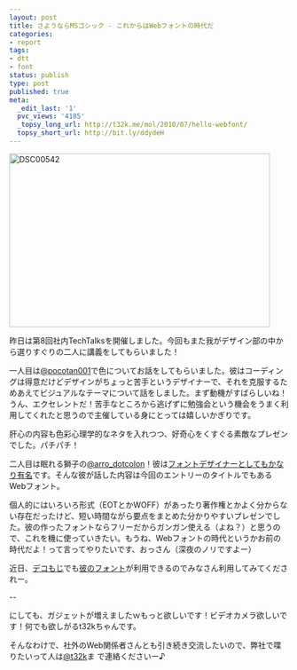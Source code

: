 ```yaml
---
layout: post
title: さようならMSゴシック - これからはWebフォントの時代だ
categories:
- report
tags:
- dtt
- font
status: publish
type: post
published: true
meta:
  _edit_last: '1'
  pvc_views: '4185'
  _topsy_long_url: http://t32k.me/mol/2010/07/hello-webfont/
  topsy_short_url: http://bit.ly/ddydeH
---
```

<a title="DSC00542 by t32k, on Flickr" href="http://www.flickr.com/photos/t32k/4837811766/"><img class="fig " src="http://farm5.static.flickr.com/4149/4837811766_cb945ecb73.jpg" alt="DSC00542" width="470" height="313" /></a>

昨日は第8回社内TechTalksを開催しました。今回もまた我がデザイン部の中から選りすぐりの二人に講義をしてもらいました！

<!--more-->

一人目は<a href="http://twitter.com/pocotan001">@pocotan001</a>で色についてお話をしてもらいました。彼はコーディングは得意だけどデザインがちょっと苦手というデザイナーで、それを克服するためあえてビジュアルなテーマについて話をしました。まず動機がすばらしいね！うん、エクセレントだ！苦手なところから逃げずに勉強会という機会をうまく利用してくれたと思うので主催している身にとっては嬉しいかぎりです。

肝心の内容も色彩心理学的なネタを入れつつ、好奇心をくすぐる素敵なプレゼンでした。パチパチ！

二人目は眠れる獅子の<a href="http://twitter.com/arro_dotcolon">@arro_dotcolon</a>！彼は<a href="http://t32k.me/mol/2009/02/vegur/">フォントデザイナーとしてもかなり有名</a>です。そんな彼が話した内容は今回のエントリーのタイトルでもあるWebフォント。

個人的にはいろいろ形式（EOTとかWOFF）があったり著作権とかよく分からない存在だったけど、短い時間ながら要点をまとめた分かりやすいプレゼンでした。彼の作ったフォントならフリーだからガンガン使える（よね？）と思うので、これを機に使っていきたい。もうね、Webフォントの時代というかお前の時代だよ！って言ってやりたいです、おっさん（深夜のノリですよー）

近日、<a href="http://decomoji.jp/">デコもじ</a>でも<a href="http://www.dotcolon.net/font/">彼のフォント</a>が利用できるのでみなさん利用してみてくだされー。

--

にしても、ガジェットが増えましたｗもっと欲しいです！ビデオカメラ欲しいです！何でも欲しがるt32kちゃんです。

そんなわけで、社外のWeb関係者さんとも引き続き交流したいので、弊社で喋りたいって人は<a href="http://twitter.com/t32k">@t32k</a>ま  で連絡くださいー♪
